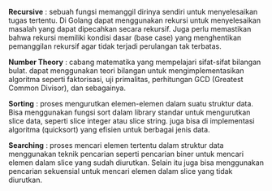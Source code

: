 **Recursive** : sebuah fungsi memanggil dirinya sendiri untuk menyelesaikan tugas tertentu. Di Golang dapat menggunakan rekursi untuk menyelesaikan masalah yang dapat dipecahkan secara rekursif. Juga perlu memastikan bahwa rekursi memiliki kondisi dasar (base case) yang menghentikan pemanggilan rekursif agar tidak terjadi perulangan tak terbatas.

**Number Theory** : cabang matematika yang mempelajari sifat-sifat bilangan bulat. dapat menggunakan teori bilangan untuk mengimplementasikan algoritma seperti faktorisasi, uji primalitas, perhitungan GCD (Greatest Common Divisor), dan sebagainya. 

**Sorting** : proses mengurutkan elemen-elemen dalam suatu struktur data. Bisa menggunakan fungsi sort dalam library standar untuk mengurutkan slice data, seperti slice integer atau slice string. juga bisa di implementasi algoritma (quicksort) yang efisien untuk berbagai jenis data.

**Searching** : proses mencari elemen tertentu dalam struktur data menggunakan teknik pencarian seperti pencarian biner untuk mencari elemen dalam slice yang sudah diurutkan. Selain itu juga bisa menggunakan pencarian sekuensial untuk mencari elemen dalam slice yang tidak diurutkan. 